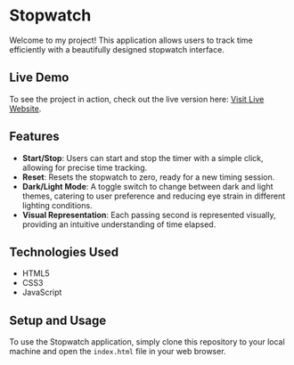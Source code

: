 # Stopwatch

Welcome to my project! This application allows users to track time efficiently with a beautifully designed stopwatch interface. 

## Live Demo

To see the project in action, check out the live version here: [Visit Live Website](https://guru-bandike.github.io/Stopwatch/).

## Features

- **Start/Stop**: Users can start and stop the timer with a simple click, allowing for precise time tracking.
- **Reset**: Resets the stopwatch to zero, ready for a new timing session.
- **Dark/Light Mode**: A toggle switch to change between dark and light themes, catering to user preference and reducing eye strain in different lighting conditions.
- **Visual Representation**: Each passing second is represented visually, providing an intuitive understanding of time elapsed.

## Technologies Used

- HTML5
- CSS3
- JavaScript

## Setup and Usage

To use the Stopwatch application, simply clone this repository to your local machine and open the `index.html` file in your web browser.

